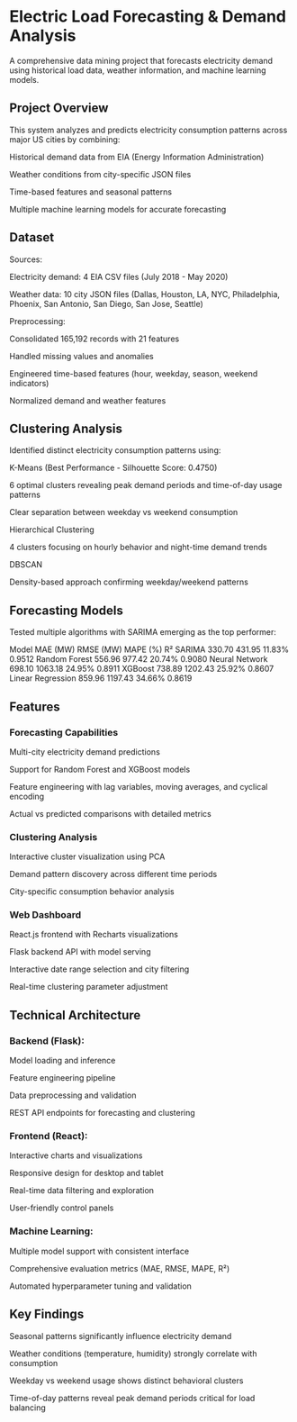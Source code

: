 # Electric Load Forecasting & Demand Analysis
A comprehensive data mining project that forecasts electricity demand using historical load data, weather information, and machine learning models.

## Project Overview
This system analyzes and predicts electricity consumption patterns across major US cities by combining:

Historical demand data from EIA (Energy Information Administration)

Weather conditions from city-specific JSON files

Time-based features and seasonal patterns

Multiple machine learning models for accurate forecasting

## Dataset
Sources:

Electricity demand: 4 EIA CSV files (July 2018 - May 2020)

Weather data: 10 city JSON files (Dallas, Houston, LA, NYC, Philadelphia, Phoenix, San Antonio, San Diego, San Jose, Seattle)

Preprocessing:

Consolidated 165,192 records with 21 features

Handled missing values and anomalies

Engineered time-based features (hour, weekday, season, weekend indicators)

Normalized demand and weather features

## Clustering Analysis
Identified distinct electricity consumption patterns using:

K-Means (Best Performance - Silhouette Score: 0.4750)

6 optimal clusters revealing peak demand periods and time-of-day usage patterns

Clear separation between weekday vs weekend consumption

Hierarchical Clustering

4 clusters focusing on hourly behavior and night-time demand trends

DBSCAN

Density-based approach confirming weekday/weekend patterns

## Forecasting Models
Tested multiple algorithms with SARIMA emerging as the top performer:

Model	MAE (MW)	RMSE (MW)	MAPE (%)	R²
SARIMA	330.70	431.95	11.83%	0.9512
Random Forest	556.96	977.42	20.74%	0.9080
Neural Network	698.10	1063.18	24.95%	0.8911
XGBoost	738.89	1202.43	25.92%	0.8607
Linear Regression	859.96	1197.43	34.66%	0.8619


## Features
### Forecasting Capabilities
Multi-city electricity demand predictions

Support for Random Forest and XGBoost models

Feature engineering with lag variables, moving averages, and cyclical encoding

Actual vs predicted comparisons with detailed metrics

### Clustering Analysis
Interactive cluster visualization using PCA

Demand pattern discovery across different time periods

City-specific consumption behavior analysis

### Web Dashboard
React.js frontend with Recharts visualizations

Flask backend API with model serving

Interactive date range selection and city filtering

Real-time clustering parameter adjustment

## Technical Architecture
### Backend (Flask):

Model loading and inference

Feature engineering pipeline

Data preprocessing and validation

REST API endpoints for forecasting and clustering

### Frontend (React):

Interactive charts and visualizations

Responsive design for desktop and tablet

Real-time data filtering and exploration

User-friendly control panels

### Machine Learning:

Multiple model support with consistent interface

Comprehensive evaluation metrics (MAE, RMSE, MAPE, R²)

Automated hyperparameter tuning and validation


## Key Findings
Seasonal patterns significantly influence electricity demand

Weather conditions (temperature, humidity) strongly correlate with consumption

Weekday vs weekend usage shows distinct behavioral clusters

Time-of-day patterns reveal peak demand periods critical for load balancing
